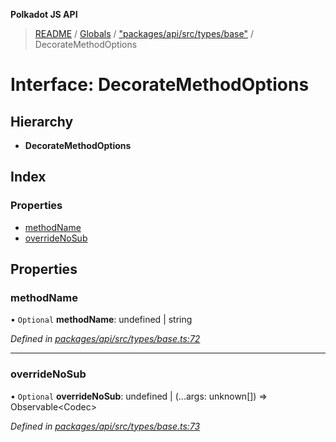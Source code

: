 **Polkadot JS API**

> [README](../README.md) / [Globals](../globals.md) / ["packages/api/src/types/base"](../modules/_packages_api_src_types_base_.md) / DecorateMethodOptions

# Interface: DecorateMethodOptions

## Hierarchy

* **DecorateMethodOptions**

## Index

### Properties

* [methodName](_packages_api_src_types_base_.decoratemethodoptions.md#methodname)
* [overrideNoSub](_packages_api_src_types_base_.decoratemethodoptions.md#overridenosub)

## Properties

### methodName

• `Optional` **methodName**: undefined \| string

*Defined in [packages/api/src/types/base.ts:72](https://github.com/polkadot-js/api/blob/19d6165bd/packages/api/src/types/base.ts#L72)*

___

### overrideNoSub

• `Optional` **overrideNoSub**: undefined \| (...args: unknown[]) => Observable\<Codec>

*Defined in [packages/api/src/types/base.ts:73](https://github.com/polkadot-js/api/blob/19d6165bd/packages/api/src/types/base.ts#L73)*
